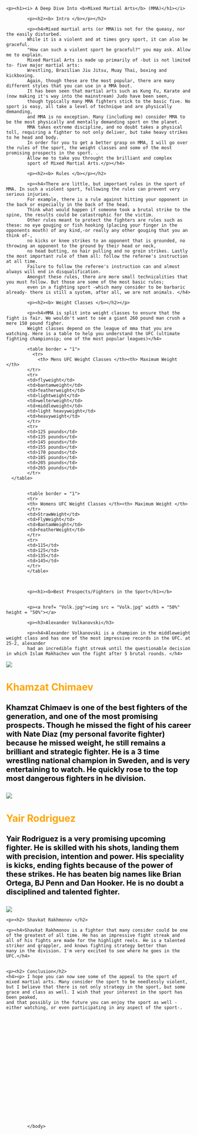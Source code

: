 <html>
  <head>
    <title>MMA Rundown</title>
    <style>
      h1 {
       color:red;
       font-size: 25pt;
      }h2{
        color: orange;
          font-size: 20pt;
      }h4{
        color: black;
          font-size: 15pt;
        font: times new roman
      }
    </style>
  </head>

  <body>
    
    <p><h1><i> A Deep Dive Into <b>Mixed Martial Arts</b> (MMA)</h1></i>
            
            <p><h2><b> Intro </b></p></h2>
           
            <p><h4>Mixed martial arts (or MMA)is not for the queasy, nor the easily disturbed. 
            While it is a violent and at times gory sport, it can also be graceful.
            "How can such a violent sport be graceful?" you may ask. Allow me to explain.
            Mixed Martial Arts is made up primarily of -but is not limited to- five major martial arts: 
            Wrestling, Brazilian Jiu Jitsu, Muay Thai, boxing and kickboxing. 
            Again, though these are the most popular, there are many different styles that you can use in a MMA bout. 
            It has been seen that martial arts such as Kung Fu, Karate and (now making it's way into the mainstream) Judo have been seen, 
            though typically many MMA fighters stick to the basic five. No sport is easy, all take a level of technique and are physically demanding,
            and MMA is no exception. Many (including me) consider MMA to be the most physically and mentally demanding sport on the planet. 
            MMA takes extreme discipline, and no doubt takes a physical toll, requiring a fighter to not only deliver, but take heavy strikes to he head and body. 
            In order for you to get a better grasp on MMA, I will go over the rules of the sport, the weight classes and some of the most promising prospects in the sport. . 
            Allow me to take you throught the brilliant and complex
            sport of Mixed Martial Arts.</p></h4>
            
            <p><h2><b> Rules </b></p></h2>
            
            <p><h4>There are little, but important rules in the sport of MMA. In such a violent sport, following the rules can prevent very serious injuries.
            For example, there is a rule against hitting your opponent in the back or especially in the back of the head. 
            Think what would happen if someone took a brutal strike to the spine, the results could be catastrophic for the victim. 
            Other rules meant to protect the fighters are rules such as these: no eye gouging or fish hooking (placing your finger in the opponents mouth) of any kind,-or really any other gouging that you an think of-, 
            no kicks or knee strikes to an opponent that is grounded, no throwing an opponent to the ground by their head or neck, 
            no head butting, no hair pulling and no groin strikes. Lastly the most important rule of them all: follow the referee's instruction at all time.
            Failure to follow the referee's instruction can and almost always will end in disqualification. 
            Amongst these rules, there are more small technicalities that you must follow. But those are some of the most basic rules;
            even in a fighting sport -which many consider to be barbaric already- there is still a system, after all, we are not animals. </h4>
            
            <p><h2><b> Weight Classes </b></h2></p>
            
            <p><h4>MMA is split into weight classes to ensure that the fight is fair. We wouldn't want to see a giant 260 pound man crush a mere 150 pound figher.
            Weight classes depend on the league of mma that you are watching. Here is a table to help you understand the UFC (ultimate fighting championsip; one of the most popular leagues)</h4>
            
            <table border = "1">
              <tr>
                <th> Mens UFC Weight Classes </th><th> Maximum Weight </th>
            </tr>
            <tr>
            <td>flyweight</td>
            <td>bantamweight</td>
            <td>featherweight</td>
            <td>lightweight</td>
            <td>welterweight</td>
            <td>middleweight</td>
            <td>light heavyweight</td>
            <td>heavyweight</td>
            </tr>
            <tr> 
            <td>125 pounds</td>
            <td>135 pounds</td>
            <td>145 pounds</td>
            <td>155 pounds</td>
            <td>170 pounds</td>
            <td>185 pounds</td>
            <td>205 pounds</td>
            <td>265 pounds</td>
            </tr>
      </table>
            
            
            <table border = "1">
            <tr>
            <th> Womens UFC Weight Classes </th><th> Maximum Weight </th>
            </tr>
            <td>StrawWeight</td>
            <td>FlyWeight</td>
            <td>BantamWeight</td>
            <td>FeatherWeight</td>
            </tr>
            <tr>
            <td>115</td>
            <td>125</td>
            <td>135</td>
            <td>145</td>
            </tr>
            </table>
            
            
            
            <p><h1><b>Best Prospects/Fighters in the Sport</h1></b>
            
            
            <p><a href= "Volk.jpg"><img src = "Volk.jpg" width = "50%" height = "50%"></a>
            
            <p><h3>Alexander Volkanovski</h3>
            
            <p><h4>Alexander Volkanovski is a champion in the middleweight weight class and has one of the most impressive records in the UFC. at 25-2, alexander
            had an incredible fight streak until the questionable decision in which Islam Makhachev won the fight after 5 brutal rounds. </h4>
  
  
  
  
  <a href= "khamzat.jpeg"><img src= "khamzat.jpeg"></a>
  <p><h2>Khamzat Chimaev</h2>
  <p><h4>Khamzat Chimaev is one of the best fighters of the generation, and one of the most promising prospects. Though he missed the fight of
  his career with Nate Diaz (my personal favorite fighter) because he missed weight, he still remains a brilliant and strategic fighter. He is a 
  3 time wrestling national champion in Sweden, and is very entertaining to watch. He quickly rose to the top most dangerous fighters in he division. </h4>
  
  
  
  <p><a href= "Yair.jpg"><img src = "Yair.jpg"></a>
    
  <p><h2> Yair Rodriguez </h2>
  <p><h4> Yair Rodriguez is a very promising upcoming fighter. He is skilled with his shots, landing them with precision, intention and power. 
  His speciality is kicks, ending fights because of the power of these strikes. He has beaten big names like Brian Ortega, BJ Penn and Dan Hooker. 
  He is no doubt a disciplined and talented fighter.</h4>
  
  
  <p><a href = "Shavkat.jpeg"><img src = "Shavkat.jpeg"></a>
    
    <p><h2> Shavkat Rakhmonov </h2>
    
    <p><h4>Shavkat Rakhmonov is a fighter that many consider could be one of the greatest of all time. He has an impressive fight streak and 
    all of his fights are made for the highlight reels. He is a talented striker and grappler, and knows fighting strategy better than 
    many in the division. I'm very excited to see where he goes in the UFC.</h4>
    
    
    <p><h2> Conclusion</h2>
    <h4><p> I hope you can now see some of the appeal to the sport of mixed martial arts. Many consider the sport to be needlessly violent,
    but I believe that there is not only strategy in the sport, but some grace and class as well. I wish that your interest in the sport has been peaked, 
    and that possibly in the future you can enjoy the sport as well - either watching, or even participating in any aspect of the sport-.
  
 
  
  
  
  
  
          
            
           
        
            
            
            
            
            
            
            
            
             
            

            </body>  
</html>

